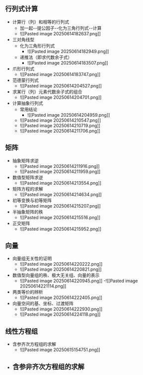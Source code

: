 ## 行列式计算
- 计算行（列）和相等的行列式
	- 加一起--提公因子--化为三角行列式--计算
	- ![[Pasted image 20250614182637.png]]
- 三对角线型
	- 化为三角形行列式
		- ![[Pasted image 20250614182949.png]]
	- 递推法（即求代数余子式）
		- ![[Pasted image 20250614183507.png]]
- 爪形行列式
	- ![[Pasted image 20250614183747.png]]
- 范德蒙行列式
	- ![[Pasted image 20250614204527.png]]
- 求某行（列）元素代数余子式的组合
	- ![[Pasted image 20250614204701.png]]
- 计算抽象行列式
	- 常用结论
		-  ![[Pasted image 20250614204959.png]]
	- ![[Pasted image 20250614210547.png]]
	- ![[Pasted image 20250614210719.png]]
	- ![[Pasted image 20250614211706.png]]
## 矩阵
- 抽象矩阵求逆
	- ![[Pasted image 20250614211916.png]]
	- ![[Pasted image 20250614211959.png]]
- 数值型矩阵求逆
	- ![[Pasted image 20250614213554.png]]
- 矩阵方程的求解
	- ![[Pasted image 20250614214634.png]]
- 初等变换与初等矩阵
	- ![[Pasted image 20250614215207.png]]
- 半抽象矩阵的秩
	- ![[Pasted image 20250614215516.png]]
- 正交矩阵
	- ![[Pasted image 20250614215952.png]]
## 向量
- 向量组无关性的证明
	- ![[Pasted image 20250614220222.png]]
	- ![[Pasted image 20250614220821.png]]
- 数值型向量组的秩、极大无关组、向量的表示
	- ![[Pasted image 20250614220945.png]]
	-![[Pasted image 20250614221114.png]]
- 两类等价的辨析
	- ![[Pasted image 20250614222405.png]]
- 向量空间的基、坐标、过渡矩阵
	- ![[Pasted image 20250614222930.png]]
	- ![[Pasted image 20250614224118.png]]
## 线性方程组
- 含参齐次方程组的求解
	- ![[Pasted image 20250615154751.png]]
- 含参非齐次方程组的求解
	- 